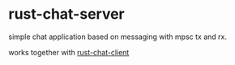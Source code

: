 # rust-chat-server

simple chat application based on messaging with mpsc tx and rx.

works together with [rust-chat-client](https://github.com/joordas/rust-chat-client)
